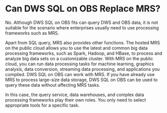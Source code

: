 # Can DWS SQL on OBS Replace MRS?<a name="dws_03_0011"></a>

No. Although DWS SQL on OBS fits can query DWS and OBS data, it is not suitable for the scenario where enterprises usually need to use processing frameworks such as MRS.

Apart from SQL query, MRS also provides other functions. The hosted MRS on the public cloud allows you to use the latest and common big data processing frameworks, such as Spark, Hadoop, and HBase, to process and analyze big data sets on a customizable cluster. With MRS on the public cloud, you can run data processing tasks for machine learning, graphics analysis, data conversion, streaming data processing, and applications you complied. DWS SQL on OBS can work with MRS. If you have already use MRS to process large-size data storage, DWS SQL on OBS can be used to query these data without affecting MRS tasks.

In this case, the query service, data warehouses, and complex data processing frameworks play their own roles. You only need to select appropriate tools for a specific task.

  

